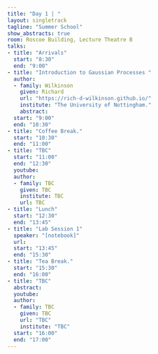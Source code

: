 ```yaml
---
title: "Day 1 | "
layout: singletrack
tagline: "Summer School"
show_abstracts: true
room: Roscoe Building, Lecture Theatre B
talks:
- title: "Arrivals"
  start: "8:30"
  end: "9:00"
- title: "Introduction to Gaussian Processes "
  author:
  - family: Wilkinson
    given: Richard
    url: "https://rich-d-wilkinson.github.io/"
    institute: "The University of Nottingham."   
    abstract:
  start: "9:00"
  end: "10:30"
- title: "Coffee Break."
  start: "10:30"
  end: "11:00"
- title: "TBC"
  start: "11:00"
  end: "12:30"
  youtube: 
  author:
  - family: TBC
    given: TBC
    institute: TBC
    url: TBC
- title: "Lunch"
  start: "12:30"
  end: "13:45"
- title: "Lab Session 1"
  speaker: "[notebook]"
  url:
  start: "13:45"
  end: "15:30"
- title: "Tea Break."
  start: "15:30"
  end: "16:00"
- title: "TBC"
  abstract:
  youtube: 
  author:
  - family: TBC
    given: TBC
    url: "TBC"
    institute: "TBC"
  start: "16:00"
  end: "17:00"
---
```

